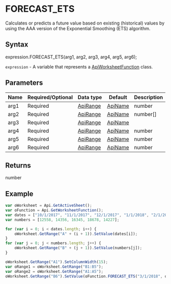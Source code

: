 # FORECAST_ETS

Сalculates or predicts a future value based on existing (historical) values by using the AAA version of the Exponential Smoothing (ETS) algorithm.

## Syntax

expression.FORECAST_ETS(arg1, arg2, arg3, arg4, arg5, arg6);

`expression` - A variable that represents a [ApiWorksheetFunction](../ApiWorksheetFunction.md) class.

## Parameters

| **Name** | **Required/Optional** | **Data type** | **Default** | **Description** |
| ------------- | ------------- | ------------- | ------------- | ------------- |
| arg1 | Required | [ApiRange](../../ApiRange/ApiRange.md) | [ApiName](../../ApiName/ApiName.md) | number |  | A date for which a new value will be predicted. Must be after the last date in the timeline. |
| arg2 | Required | [ApiRange](../../ApiRange/ApiRange.md) | [ApiName](../../ApiName/ApiName.md) | number[] |  | A range or an array of numeric data that determines the historical values for which a new point will be predicted. |
| arg3 | Required | [ApiRange](../../ApiRange/ApiRange.md) | [ApiName](../../ApiName/ApiName.md) |  | A range of date/time values that correspond to the historical values. The timeline range must be of the same size as the second argument. Date/time values must have a constant step between them and can't be zero. |
| arg4 | Required | [ApiRange](../../ApiRange/ApiRange.md) | [ApiName](../../ApiName/ApiName.md) | number |  | An optional numeric value that specifies the length of the seasonal pattern. The default value of 1 indicates seasonality is detected automatically. The 0 value means no seasonality. |
| arg5 | Required | [ApiRange](../../ApiRange/ApiRange.md) | [ApiName](../../ApiName/ApiName.md) | number |  | An optional numeric value to handle missing values. The default value of 1 replaces missing values by interpolation, and 0 replaces them with zeros. |
| arg6 | Required | [ApiRange](../../ApiRange/ApiRange.md) | [ApiName](../../ApiName/ApiName.md) | number |  | An optional numeric value to aggregate multiple values with the same time stamp. |

## Returns

number

## Example



```javascript
var oWorksheet = Api.GetActiveSheet();
var oFunction = Api.GetWorksheetFunction();
var dates = ["10/1/2017", "11/1/2017", "12/1/2017", "1/1/2018", "2/1/2018", "3/1/2018"];
var numbers = [12558, 14356, 16345, 18678, 14227];

for (var i = 0; i < dates.length; i++) {
    oWorksheet.GetRange("A" + (i + 1)).SetValue(dates[i]);
}
for (var j = 0; j < numbers.length; j++) {
    oWorksheet.GetRange("B" + (j + 1)).SetValue(numbers[j]);
}

oWorksheet.GetRange("A1").SetColumnWidth(15);
var oRange1 = oWorksheet.GetRange("B1:B5");
var oRange2 = oWorksheet.GetRange("A1:A5");
oWorksheet.GetRange("B6").SetValue(oFunction.FORECAST_ETS("3/1/2018", oRange1, oRange2, 0, 1, 1));
```
